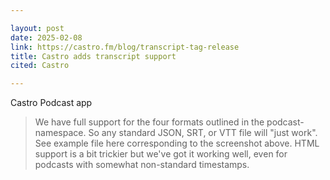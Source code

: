 ```yaml
---

layout: post
date: 2025-02-08
link: https://castro.fm/blog/transcript-tag-release
title: Castro adds transcript support
cited: Castro

---
```


Castro Podcast app

> We have full support for the four formats outlined in the podcast-namespace. So any standard JSON, SRT, or VTT file will "just work". See example file here corresponding to the screenshot above.
> HTML support is a bit trickier but we've got it working well, even for podcasts with somewhat non-standard timestamps.
